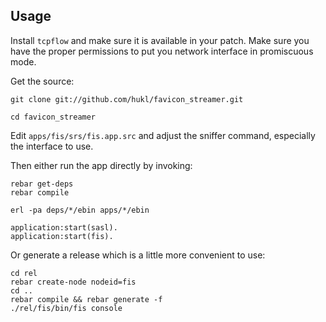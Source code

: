 ## Usage

Install ```tcpflow``` and make sure it is available in your patch. Make sure you
have the proper permissions to put you network interface in promiscuous mode.

Get the source:

```
git clone git://github.com/hukl/favicon_streamer.git

cd favicon_streamer
```

Edit ```apps/fis/srs/fis.app.src``` and adjust the sniffer command, especially
the interface to use.

Then either run the app directly by invoking:

```
rebar get-deps
rebar compile

erl -pa deps/*/ebin apps/*/ebin

application:start(sasl).
application:start(fis).
```

Or generate a release which is a little more convenient to use:

```
cd rel
rebar create-node nodeid=fis
cd ..
rebar compile && rebar generate -f
./rel/fis/bin/fis console
```